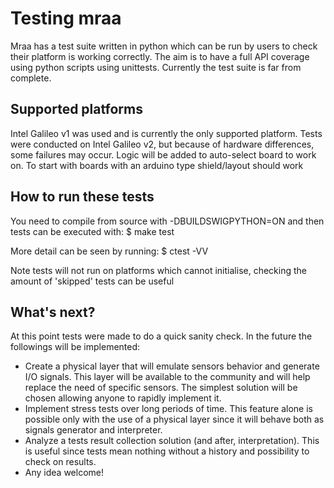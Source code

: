 # Testing mraa

Mraa has a test suite written in python which can be run by users to check
their platform is working correctly. The aim is to have a full API coverage
using python scripts using unittests. Currently the test suite is far from
complete.

## Supported platforms

Intel Galileo v1 was used and is currently the only supported platform. Tests
were conducted on Intel Galileo v2, but because of hardware differences, some
failures may occur. Logic will be added to auto-select board to work on. To
start with boards with an arduino type shield/layout should work

## How to run these tests

You need to compile from source with -DBUILDSWIGPYTHON=ON and then tests can be
executed with:
$ make test

More detail can be seen by running:
$ ctest -VV

Note tests will not run on platforms which cannot initialise, checking the
amount of 'skipped' tests can be useful

## What's next?

At this point tests were made to do a quick sanity check. In the future the
followings will be implemented:
 * Create a physical layer that will emulate sensors behavior and generate I/O
   signals. This layer will be available to the community and will help replace
   the need of specific sensors. The simplest solution will be chosen allowing
   anyone to rapidly implement it.
 * Implement stress tests over long periods of time. This feature alone is
   possible only with the use of a physical layer since it will behave both as
   signals generator and interpreter.
 * Analyze a tests result collection solution (and after, interpretation). This
   is useful since tests mean nothing without a history and possibility to
   check on results.
 * Any idea welcome!

